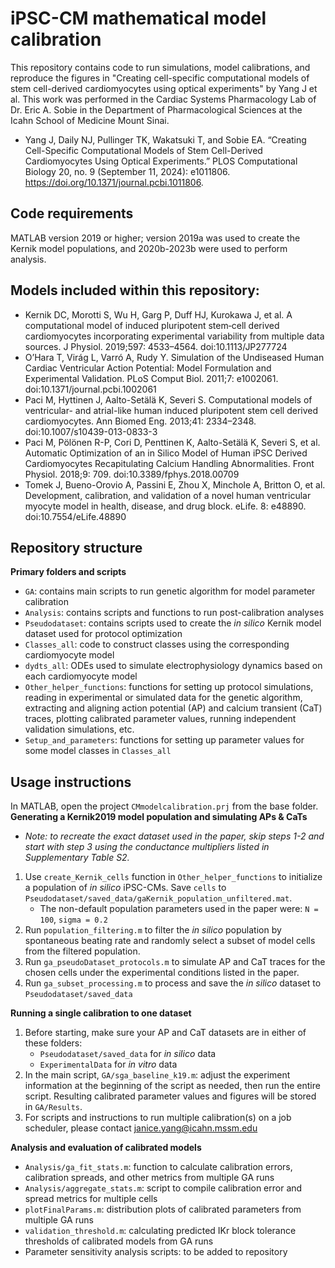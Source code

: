 # iPSC-CM mathematical model calibration
This repository contains code to run simulations, model calibrations, and reproduce the figures in "Creating cell-specific computational models of stem cell-derived cardiomyocytes using optical experiments" by Yang J et al. This work was performed in the Cardiac Systems Pharmacology Lab of Dr. Eric A. Sobie in the Department of Pharmacological Sciences at the Icahn School of Medicine Mount Sinai.
- Yang J, Daily NJ, Pullinger TK, Wakatsuki T, and Sobie EA. “Creating Cell-Specific Computational Models of Stem Cell-Derived Cardiomyocytes Using Optical Experiments.” PLOS Computational Biology 20, no. 9 (September 11, 2024): e1011806. https://doi.org/10.1371/journal.pcbi.1011806.

## Code requirements
MATLAB version 2019 or higher; version 2019a was used to create the Kernik model populations, and 2020b-2023b were used to perform analysis.
## Models included within this repository:
- Kernik DC, Morotti S, Wu H, Garg P, Duff HJ, Kurokawa J, et al. A computational model of induced pluripotent stem‐cell derived cardiomyocytes incorporating experimental variability from multiple data sources. J Physiol. 2019;597: 4533–4564. doi:10.1113/JP277724
- O’Hara T, Virág L, Varró A, Rudy Y. Simulation of the Undiseased Human Cardiac Ventricular Action Potential: Model Formulation and Experimental Validation. PLoS Comput Biol. 2011;7: e1002061. doi:10.1371/journal.pcbi.1002061
- Paci M, Hyttinen J, Aalto-Setälä K, Severi S. Computational models of ventricular- and atrial-like human induced pluripotent stem cell derived cardiomyocytes. Ann Biomed Eng. 2013;41: 2334–2348. doi:10.1007/s10439-013-0833-3
- Paci M, Pölönen R-P, Cori D, Penttinen K, Aalto-Setälä K, Severi S, et al. Automatic Optimization of an in Silico Model of Human iPSC Derived Cardiomyocytes Recapitulating Calcium Handling Abnormalities. Front Physiol. 2018;9: 709. doi:10.3389/fphys.2018.00709
- Tomek J, Bueno-Orovio A, Passini E, Zhou X, Minchole A, Britton O, et al. Development, calibration, and validation of a novel human ventricular myocyte model in health, disease, and drug block. eLife. 8: e48890. doi:10.7554/eLife.48890

## Repository structure 
**Primary folders and scripts**
- `GA`: contains main scripts to run genetic algorithm for model parameter calibration
- `Analysis`: contains scripts and functions to run post-calibration analyses
- `Pseudodataset`: contains scripts used to create the *in silico* Kernik model dataset used for protocol optimization
- `Classes_all`: code to construct classes using the corresponding cardiomyocyte model
- `dydts_all`: ODEs used to simulate electrophysiology dynamics based on each cardiomyocyte model
- `Other_helper_functions`: functions for setting up protocol simulations, reading in experimental or simulated data for the genetic algorithm, extracting and aligning action potential (AP) and calcium transient (CaT) traces, plotting calibrated parameter values, running independent validation simulations, etc.
- `Setup_and_parameters`: functions for setting up parameter values for some model classes in `Classes_all`

## Usage instructions
In MATLAB, open the project `CMmodelcalibration.prj` from the base folder.
**Generating a Kernik2019 model population and simulating APs & CaTs**
- *Note: to recreate the exact dataset used in the paper, skip steps 1-2 and start with step 3 using the conductance multipliers listed in Supplementary Table S2.*
1. Use `create_Kernik_cells` function in `Other_helper_functions` to initialize a population of *in silico* iPSC-CMs. Save `cells` to `Pseudodataset/saved_data/gaKernik_population_unfiltered.mat`. 
	- The non-default population parameters used in the paper were: `N = 100`, `sigma = 0.2`
2. Run `population_filtering.m` to filter the *in silico* population by spontaneous beating rate and randomly select a subset of model cells from the filtered population. 
3. Run `ga_pseudoDataset_protocols.m` to simulate AP and CaT traces for the chosen cells under the experimental conditions listed in the paper.
4. Run `ga_subset_processing.m` to process and save the *in silico* dataset to `Pseudodataset/saved_data`
   
**Running a single calibration to one dataset**
1. Before starting, make sure your AP and CaT datasets are in either of these folders: 
	- `Pseudodataset/saved_data` for *in silico* data
	- `ExperimentalData` for *in vitro* data
2. In the main script, `GA/sga_baseline_k19.m`: adjust the experiment information at the beginning of the script as needed, then run the entire script. Resulting calibrated parameter values and figures will be stored in `GA/Results`.
3. For scripts and instructions to run multiple calibration(s) on a job scheduler, please contact janice.yang@icahn.mssm.edu
   
**Analysis and evaluation of calibrated models**
- `Analysis/ga_fit_stats.m`: function to calculate calibration errors, calibration spreads, and other metrics from multiple GA runs
- `Analysis/aggregate_stats.m`: script to compile calibration error and spread metrics for multiple cells
- `plotFinalParams.m`: distribution plots of calibrated parameters from multiple GA runs
- `validation_threshold.m`: calculating predicted IKr block tolerance thresholds of calibrated models from GA runs
- Parameter sensitivity analysis scripts: to be added to repository

